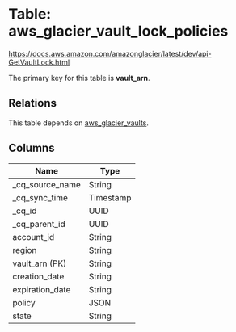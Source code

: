 # Table: aws_glacier_vault_lock_policies

https://docs.aws.amazon.com/amazonglacier/latest/dev/api-GetVaultLock.html

The primary key for this table is **vault_arn**.

## Relations

This table depends on [aws_glacier_vaults](aws_glacier_vaults.md).

## Columns

| Name          | Type          |
| ------------- | ------------- |
|_cq_source_name|String|
|_cq_sync_time|Timestamp|
|_cq_id|UUID|
|_cq_parent_id|UUID|
|account_id|String|
|region|String|
|vault_arn (PK)|String|
|creation_date|String|
|expiration_date|String|
|policy|JSON|
|state|String|